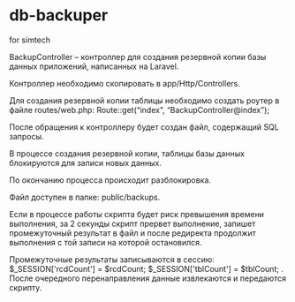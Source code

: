 # db-backuper
for simtech

BackupController – контроллер для создания резервной копии базы данных приложений, написанных на Laravel.

Контроллер необходимо скопировать в app/Http/Controllers.

Для создания резервной копии таблицы необходимо создать роутер в файле routes/web.php: Route::get(“index”, “BackupController@index”);

После обращения к контроллеру будет создан файл, содержащий  SQL запросы.

В процессе создания резервной копии, таблицы базы данных блокируются для записи новых данных. 

По окончанию процесса происходит разблокировка. 


Файл доступен в папке: public/backups. 

Если в процессе работы скрипта будет риск превышения времени выполнения, за 2 секунды скрипт прервет выполнение, запишет промежуточный результат в файл и после редиректа продолжит выполнения с той записи на которой остановился.

Промежуточные результаты записываются в сессию:
$_SESSION['rcdCount'] = $rcdCount;
$_SESSION['tblCount'] = $tblCount;
.
После очередного перенаправления данные извлекаются и передаются скрипту. 


